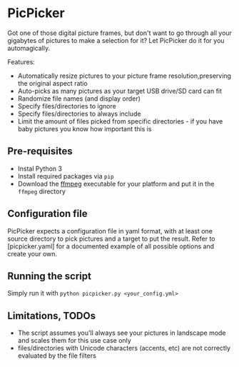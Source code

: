 # PicPicker

Got one of those digital picture frames, but don't want to go through all your gigabytes of pictures to make a selection for it? Let PicPicker do it for you automagically.

Features:
- Automatically resize pictures to your picture frame resolution,preserving the original aspect ratio
- Auto-picks as many pictures as your target USB drive/SD card can fit
- Randomize file names (and display order)
- Specify files/directories to ignore
- Specify files/directories to always include
- Limit the amount of files picked from specific directories - if you have baby pictures you know how important this is

## Pre-requisites

- Instal Python 3
- Install required packages via `pip`
- Download the [ffmpeg](https://ffmpeg.org/download.html) executable for your platform and put it in the `ffmpeg` directory

## Configuration file

PicPicker expects a configuration file in yaml format, with at least one source directory to pick pictures and a target to put the result. Refer to [picpicker.yaml] for a documented example of all possible options and create your own.

## Running the script

Simply run it with `python picpicker.py <your_config.yml>`

## Limitations, TODOs

- The script assumes you'll always see your pictures in landscape mode and scales them for this use case only
- files/directories with Unicode characters (accents, etc) are not correctly evaluated by the file filters